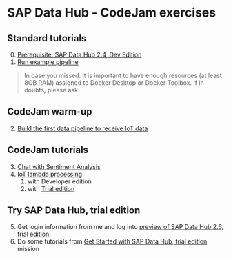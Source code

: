 # SAP Data Hub - CodeJam exercises

## Standard tutorials

0. [Prerequisite: SAP Data Hub 2.4, Dev Edition](https://developers.sap.com/tutorials/datahub-docker-v2-setup.html)
1. [Run example pipeline](https://developers.sap.com/tutorials/datahub-docker-v2-examples.html)

> In case you missed: it is important to have enough resources (at least 8GB RAM) assigned to Docker Desktop or Docker Toolbox. If in doubts, please ask.

## CodeJam warm-up
2. [Build the first data pipeline to receive IoT data](exercise/tessel)

## CodeJam tutorials

3. [Chat with Sentiment Analysis](exercise/chat)
4. [IoT lambda processing](exercise/iot)
    1. with Developer edition
    2. with [Trial edition](exercise/trial/iot)

## Try SAP Data Hub, trial edition

5. Get login information from me and log into [preview of SAP Data Hub 2.6, trial edition](http://bit.ly/SDH26TRIALPREVIEW)
4. Do some tutorials from [Get Started with SAP Data Hub, trial edition](https://developers.sap.com/mission.datahub-trial.html) mission
